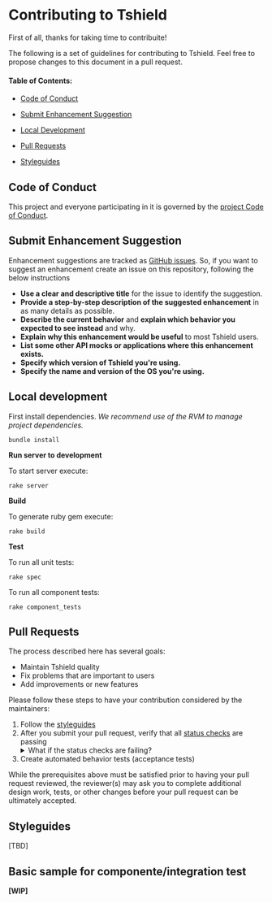 # Contributing to Tshield

First of all, thanks for taking time to contribuite!

The following is a set of guidelines for contributing to Tshield. Feel free to propose changes to this document in a pull request.

#### Table of Contents:

* [Code of Conduct](#code-of-conduct)

* [Submit Enhancement Suggestion](#submit-enhancement-suggestion)
 
* [Local Development](#local-development)
 
* [Pull Requests](#pull-requests)
 
* [Styleguides](#styleguides)

## Code of Conduct
This project and everyone participating in it is governed by the [project Code of Conduct](CODE_OF_CONDUCT.md).

## Submit Enhancement Suggestion

Enhancement suggestions are tracked as [GitHub issues](https://guides.github.com/features/issues/). So, if you want to suggest an enhancement create an issue on this repository, following the below instructions

* **Use a clear and descriptive title** for the issue to identify the suggestion.
* **Provide a step-by-step description of the suggested enhancement** in as many details as possible.
* **Describe the current behavior** and **explain which behavior you expected to see instead** and why.
* **Explain why this enhancement would be useful** to most Tshield users.
* **List some other API mocks or applications where this enhancement exists.**
* **Specify which version of Tshield you're using.**
* **Specify the name and version of the OS you're using.**

## Local development

First install dependencies.
_We recommend use of the RVM to manage project dependencies._

```
bundle install
```

**Run server to development**

To start server execute:

`rake server`

**Build**

To generate ruby gem execute:

`rake build`

**Test**

To run all unit tests:

`rake spec`

To run all component tests:

`rake component_tests`

## Pull Requests

The process described here has several goals:

- Maintain Tshield quality
- Fix problems that are important to users
- Add improvements or new features

Please follow these steps to have your contribution considered by the maintainers:

1. Follow the [styleguides](#styleguides)
2. After you submit your pull request, verify that all [status checks](https://help.github.com/articles/about-status-checks/) are passing <details><summary>What if the status checks are failing?</summary>If a status check is failing, and you believe that the failure is unrelated to your change, please leave a comment on the pull request explaining why you believe the failure is unrelated. A maintainer will re-run the status check for you. If we conclude that the failure was a false positive, then we will open an issue to track that problem with our status check suite.</details>
3. Create automated behavior tests (acceptance tests)

While the prerequisites above must be satisfied prior to having your pull request reviewed, the reviewer(s) may ask you to complete additional design work, tests, or other changes before your pull request can be ultimately accepted.

## Styleguides
[TBD]

## Basic sample for componente/integration test
**[WIP]**
